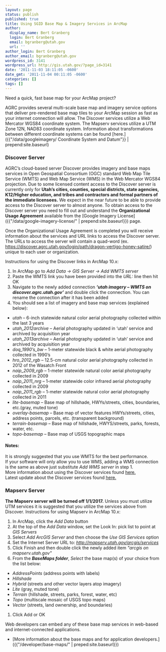 ```yaml
---
layout: page
status: publish
published: true
title: Using SGID Base Map & Imagery Services in ArcMap
author:
  display_name: Bert Granberg
  login: Bert Granberg
  email: bgranberg@utah.gov
  url: ''
author_login: Bert Granberg
author_email: bgranberg@utah.gov
wordpress_id: 3141
wordpress_url: http://gis.utah.gov/?page_id=3141
date: '2011-11-03 18:11:05 -0600'
date_gmt: '2011-11-04 00:11:05 -0600'
categories: []
tags: []
---
```

Need a quick, fast base map for your ArcMap project?

AGRC provides several multi-scale base map and imagery service options that deliver pre-rendered base map tiles to your ArcMap session as fast as your internet connection will allow. The Discover services utilize a Web Mercator WGS84 coordinate system. The Mapserv services utilize a UTM Zone 12N, NAD83 coordinate system. Information about transformations between different coordinate systems can be found [here.]({{"/data/googleimagery/ Coordinate System and Datum"}} | prepend:site.baseurl)

### Discover Server

AGRC’s cloud-based server Discover provides imagery and base maps services in Open Geospatial Consortium (OGC) standard Web Map Tile Service (WMTS) and Web Map Service (WMS) in the Web Mercator WGS84 projection. Due to some licensed content access to the Discover server is currently only for **Utah’s cities, counties, special districts, state agencies, K12/Higher education, and tribes and contractors and formal partners of the immediate licensees.** We expect in the near future to be able to provide access to the Discover server to almost anyone. To obtain access to the Discover server you need to fill out and understand the **Organizational Usage Agreement** available from the [Google Imagery License]({{"/data/google-imagery-license/" | prepend:site.baseurl}}) page.  

Once the Organizational Usage Agreement is completed you will receive information about the services and URL links to access the Discover server. The URLs to access the server will contain a quad-word (ex. https://discover.agrc.utah.gov/login/path/dragon-vertigo-honey-satire/) unique to each user or organization.  

Instructions for using the Discover links in ArcMap 10.x:

1.	In ArcMap go to _Add Data -> GIS Server -> Add WMTS server_
1.	Paste the WMTS link you have been provided into the _URL:_ line then hit OK
1.	Navigate to the newly added connection **_‘utah imagery – WMTS on discover.agrc.utah.gov’_** and double click the connection. You can rename the connection after it has been added
1.	You should see a list of imagery and base map services (explained below):
  -	_utah_ – 6-inch statewide natural color aerial photography collected within the last 3 years
  -	*utah_2012archive* – Aerial photography updated in ‘utah’ service and archived by acquisition year
  -	*utah_2013archive* – Aerial photography updated in ‘utah’ service and archived by acquisition year
  -	*doq_1990’s_bw* – 1-meter statewide black & white aerial photography collected in 1990’s
  -	*hro_2012_rgb* – 12.5-cm natural color aerial photography collected in 2012 of the Wasatch Front
  -	*naip_2009_rgb* – 1-meter statewide natural color aerial photography collected in 2009
  -	*naip_2011_nrg* – 1-meter statewide color infrared aerial photography collected in 2009
  -	*naip_2011_rgb* – 1-meter statewide natural color aerial photography collected in 2011
  -	_lite-basemap_ – Base map of hillshade, HWYs/streets, cities, boundaries, etc.(gray, muted tone)
  -	_overlay-basemap_ – Base map of vector features HWYs/streets, cities, address points, parcels, etc. (transparent background)
  -	_terrain-basemap_ – Base map of hillshade, HWYS/streets, parks, forests, water, etc.
  -	_topo-basemap_ – Base map of USGS topographic maps

#### Notes:

It is strongly suggested that you use WMTS for the best performance.  
If your software will only allow you to use WMS, adding a WMS connection is the same as above just substitute _Add WMS server_ in step 1.  
More information about using the Discover services found [here.]()  
Latest update about the Discover services found [here.]()

### Mapserv Server
**The Mapserv server will be turned off 1/1/2017.** Unless you must utilize UTM services it is suggested that you utilize the services above from Discover.
Instructions for using Mapserv in ArcMap 10.x:

1.  In ArcMap, click the _Add Data_ button
1.	At the top of the _Add Data_ window, set the Look In: pick list to point at _GIS Servers_
1.	Select _Add ArcGIS Server_ and then choose the _Use GIS Services_ option
1.	Set the Internet Server URL to:  _http://mapserv.utah.gov/arcgis/services_
1.	Click Finish and then double click the newly added item _"arcgis on mapserv.utah.gov"_
1.	From the **_BaseMaps folder_**, _Select_ the base map(s) of your choice from the list below:
  - _AddressPoints_ (address points with labels)
  - _Hillshade_
  - _Hybrid_ (streets and other vector layers atop imagery)
  - _Lite_ (gray, muted tone)
  - _Terrain_ (hillshade, streets, parks, forest, water, etc)
  - _Topo_ (multiscale mosaic of USGS topo maps)
  - _Vector_ (streets, land ownership, and boundaries)
1.	Click Add or OK  

Web developers can embed any of these base map services in web-based and internet-connected applications.
- [More information about the base maps and for application developers.]({{"/developer/base-maps/" | preped:site.baseurl}})
